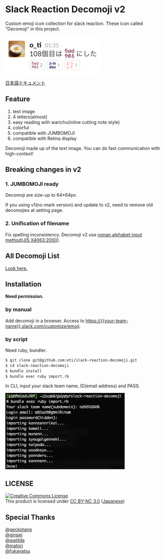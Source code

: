 # Slack Reaction Decomoji v2

Custom emoji icon collection for slack reaction. These icon called "Decomoji" in this project.

![screen shot](./ss.png)

[日本語ドキュメント](./README_ja.md)

<script async class="speakerdeck-embed" data-id="4567c6a6f46a4461b4af0f608791a679" data-ratio="1.33333333333333" src="//speakerdeck.com/assets/embed.js"></script>

## Feature

1. text image
2. 4 letters(almost)
3. easy reading with warichu(inline cutting note style)
4. colorful
5. compatible with JUMBOMOJI
6. compatible with Retina display

Decomoji made up of the text image. You can do fast communication with high-context!

## Breaking changes in v2

### 1. JUMBOMOJI ready

Decomoji are size-up to 64*64px.

If you using v1(no-mark version) and update to v2, need to remove old decomojies at setting page.

### 2. Unification of filename

Fix spelling inconsistency. Decomoji v2 use [roman alphabet input method(JIS X4063:2000)](https://ja.wikipedia.org/wiki/%E3%83%AD%E3%83%BC%E3%83%9E%E5%AD%97%E5%85%A5%E5%8A%9B#.E5.BF.85.E3.81.9A.E5.AE.9F.E8.A3.85.E3.81.97.E3.81.AA.E3.81.91.E3.82.8C.E3.81.B0.E3.81.84.E3.81.91.E3.81.AA.E3.81.84.E5.85.A5.E5.8A.9B.E6.96.B9.E5.BC.8F).

## All Decomoji List

[Look here.](decomoji-list.md)

## Installation

**Need permission.**

### by manual

Add decomoji in a browser. Access to [https://{{your-team-name}}.slack.com/customize/emoji](https://{{your-team-name}}.slack.com/customize/emoji).

### by script

Need ruby, bundler.

```bash
$ git clone git@github.com:oti/slack-reaction-decomoji.git
$ cd slack-reaction-decomoji
$ bundle install
$ bundle exec ruby import.rb
```

In CLI, input your slack team name, ID(email address) and PASS.

![screen shot of script importing](./ss_import.png)

## LICENSE

[![Creative Commons License](https://i.creativecommons.org/l/by-nc/3.0/88x31.png "CC BY-NC 3.0")](https://creativecommons.org/licenses/by-nc/3.0/deed.en)  
This product is licensed under [CC BY-NC 3.0](http://creativecommons.org/licenses/by-nc/3.0/deed.en) ([Japanese](https://creativecommons.org/licenses/by-nc/3.0/deed.ja))

## Special Thanks

[@geckotang](https://github.com/geckotang/)  
[@ginpei](https://github.com/ginpei/)  
[@watilde](https://github.com/watilde/)  
[@matori](https://github.com/matori/)  
[@fukayatsu](https://github.com/fukayatsu/)